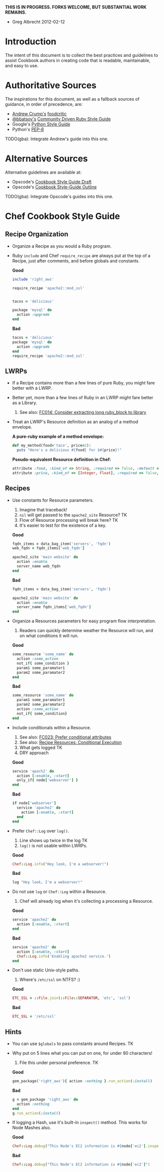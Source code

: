 **THIS IS IN PROGRESS. FORKS WELCOME, BUT SUBSTANTIAL WORK REMAINS.**
 - Greg Albrecht 2012-02-12

# Introduction

The intent of this document is to collect the best practices and guidelines
to assist Cookbook authors in creating code that is readable, maintainable, 
and easy to use.


# Authoritative Sources

The inspirations for this document, as well as a fallback sources of
guidance, in order of precedence, are:

* [Andrew Crump's](https://twitter.com/acrmp) [foodcritic](http://acrmp.github.com/foodcritic/)
* [@bbatsov's](https://twitter.com/bbatsov) [Community Driven Ruby Style Guide](https://github.com/bbatsov/ruby-style-guide)
* Google's [Python Style Guide](http://google-styleguide.googlecode.com/svn/trunk/pyguide.html)
* Python's [PEP-8](http://www.python.org/dev/peps/pep-0008/)

TODO(gba): Integrate Andrew's guide into this one.


# Alternative Sources

Alternative guidelines are available at:

* Opscode's [Cookbook Style Guide Draft](http://wiki.opscode.com/display/chef/Cookbook+Style+Guide+Draft)
* Opscode's [Cookbook Style-Guide Outline](http://wiki.opscode.com/display/chef/Cookbook+Style-Guide+Outline)

TODO(gba): Integrate Opscode's guides into this one.

# Chef Cookbook Style Guide

## Recipe Organization
* Organize a Recipe as you would a Ruby program.
* Ruby `include` and Chef `require_recipe` are always put at the top of a Recipe, just after comments, and before globals and constants.

  **Good**

    ```ruby
    include 'right_aws'

    require_recipe 'apache2::mod_ssl'


    tacos = 'delicious'

    package 'mysql' do
      action :upgrade
    end
    ```

  **Bad**

    ```ruby
    tacos = 'delicious'
    package 'mysql' do
      action :upgrade
    end
    require_recipe 'apache2::mod_ssl'
    ```


## LWRPs
* If a Recipe contains more than a few lines of pure Ruby, you might fare better with a LWRP.
* Better yet, more than a few lines of Ruby in an LWRP might fare better as a Library.
  1. See also: [FC014: Consider extracting long ruby_block to library](http://acrmp.github.com/foodcritic/#FC014)

* Treat an LWRP's Resource definition as an analog of a method envelope.

  **A pure-ruby example of a method envelope:**

    ```ruby
    def my_method(food='taco', price=2):
      puts "Here's a delicious #{food} for $#{price}!"
    ```

  **Pseudo-equivalent Resource definition in Chef:**

    ```ruby
    attribute :food, :kind_of => String, :required => false, :default => 'taco', :regex => /\w+/
    attribute :price, :kind_of => [Integer, Float], :required => false, :default => 1
    ```


## Recipes
* Use constants for Resource parameters.
  1. Imagine that traceback!
  2. `nil` will get passed to the `apache2_site` Resource? TK
  3. Flow of Resource processing will break here? TK
  4. It's easier to test for the existence of a key.

  **Good**

    ```ruby
    fqdn_items = data_bag_item('servers', 'fqdn')
    web_fqdn = fqdn_items['web_fqdn']
  
    apache2_site 'main website' do
      action :enable
      server_name web_fqdn
    end
    ```

  **Bad**

    ```ruby
    fqdn_items = data_bag_item('servers', 'fqdn')
  
    apache2_site 'main website' do
      action :enable
      server_name fqdn_items['web_fqdn']
    end
    ```

* Organize a Resources parameters for easy program flow interpretation.
  1. Readers can quickly determine weather the Resource will run, and on what conditions it will run.

  **Good**
  
    ```ruby
    some_resource 'some_name' do
      action :some_action
      not_if{ some_condition }
      param1 some_paramater1
      param2 some_paramater2
    end
    ```

  **Bad**

    ```ruby
    some_resource 'some_name' do
      param1 some_paramater1
      param2 some_paramater2
      action :some_action
      not_if{ some_condition}
    end
    ```


* Include conditionals within a Resource.
  1. See also: [FC023: Prefer conditional attributes](http://acrmp.github.com/foodcritic/#FC023)
  2. See also: [Recipe Resources: Conditional Execution](http://wiki.opscode.com/display/chef/Resources#Resources-ConditionalExecution)
  3. What gets logged TK
  4. DRY approach

  **Good**

    ```Ruby
    service 'apach2' do
      action [:enable, :start]
      only_if{ node['webserver'] }
    end
    ```

  **Bad**

    ```ruby
    if node['webserver']
      service 'apache2' do
        action [:enable, :start]
      end
    end
    ```

* Prefer `Chef::Log` over `log()`.
  1. Line shows up twice in the log TK
  2. `log()` is not usable within LWRPs.

  **Good**

    ```ruby
    Chef::Log.info("Hey look, I'm a webserver!")
    ```

  **Bad**

    ```ruby
    log "Hey look, I'm a webserver!"
    ```


* Do not use `log` or `Chef::Log` within a Resource.
  1. Chef will already log when it's collecting a processing a Resource.

  **Good**

    ```ruby
    service 'apache2' do
      action [:enable, :start]
    end
    ```

  **Bad**

    ```ruby
    service 'apache2' do
      action [:enable, :start]
      Chef::Log.info('Enabling apache2 service.')
    end
    ```

* Don't use static Unix-style paths.
  1. Where's `/etc/ssl` on NTFS? :)

  **Good**

    ```ruby
    ETC_SSL = ::File.join(::File::SEPARATOR, 'etc', 'ssl')
    ```

  **Bad**

    ```ruby
    ETC_SSL = '/etc/ssl'
    ```


## Hints
* You can use `$globals` to pass constants around Recipes. TK
* Why put on 5 lines what you can put on one, for under 80 characters!
  1. File this under personal preference. TK

  **Good**

    ```ruby
    gem_package('right_aws'){ action :nothing }.run_action(:install)
    ```

  **Bad**

    ```ruby
    g = gem_package 'right_aws' do
      action :nothing
    end
    g.run_action(:install)
    ```


* If logging a Hash, use it's built-in `inspect()` method. This works for Node Mashes also.

  **Good**

    ```ruby
    Chef::Log.debug("This Node's EC2 information is #{node['ec2'].inspect}")
    ```

  **Bad**

    ```ruby
    Chef::Log.debug("This Node's EC2 information is #{node['ec2']")
    ```